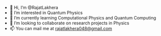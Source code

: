 - 👋 Hi, I’m @RajatLakhera
- 👀 I’m interested in Quantum Physics
- 🌱 I’m currently learning Computational Physics and Quantum Computing
- 💞️ I’m looking to collaborate on research projects in Physics
- 📫 You can mail me at rajatlakhera048@gmail.com

<!---
RajatLakhera/RajatLakhera is a ✨ special ✨ repository because its `README.md` (this file) appears on your GitHub profile.
You can click the Preview link to take a look at your changes.
--->
